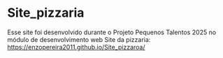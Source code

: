 # Site_pizzaria
Esse site foi desenvolvido durante o Projeto Pequenos Talentos 2025 no módulo de desenvolvimento web
Site da pizzaria: https://enzopereira2011.github.io/Site_pizzaroa/
